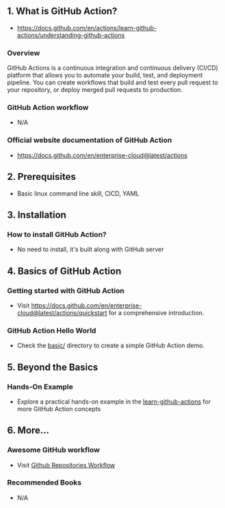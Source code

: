 ## 1. What is GitHub Action?

- https://docs.github.com/en/actions/learn-github-actions/understanding-github-actions

### Overview

GitHub Actions is a continuous integration and continuous delivery (CI/CD) platform that allows you to automate your build, test, and deployment pipeline. You can create workflows that build and test every pull request to your repository, or deploy merged pull requests to production.

### GitHub Action workflow

- N/A

### Official website documentation of GitHub Action

- https://docs.github.com/en/enterprise-cloud@latest/actions

## 2. Prerequisites

- Basic linux command line skill, CICD, YAML

## 3. Installation

### How to install GitHub Action?

- No need to install, it's built along with GitHub server

## 4. Basics of GitHub Action

### Getting started with GitHub Action

- Visit https://docs.github.com/en/enterprise-cloud@latest/actions/quickstart for a comprehensive introduction.

### GitHub Action Hello World

- Check the [basic/](./basic/) directory to create a simple GitHub Action demo.

## 5. Beyond the Basics

### Hands-On Example

- Explore a practical hands-on example in the [learn-github-actions](https://docs.github.com/en/enterprise-cloud@latest/actions/learn-github-actions) for more GitHub Action concepts

## 6. More...

### Awesome GitHub workflow

- Visit [Github Repositories Workflow](https://github.com/nholuongut?tab=repositories)

### Recommended Books

- N/A
